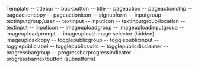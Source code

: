 Template
  -- titlebar
    -- backbutton
    -- title
  -- pageaction
    -- pageactionchip
    -- pageactioncopy
    -- pageactionicon
  -- signupform
    -- inputgroup
      -- textinputgroup/user
        -- textinput
        -- inputicon
      -- textinputgroup/location
        -- textinput
        -- inputicon
      -- imageuploadgroup
        -- imageuploadinputgroup
          -- imageuploadprompt
          -- imageupload image selector (hidden)
        -- imageuploadcopy
      -- togglepublicgroup
        -- togglepublicinput
          -- togglepubliclabel
          -- togglepublicswitc
        -- togglepublicdisclaimer
    -- progressbargroup
      -- progressbarprogressindicator
      -- progressbarnextbutton (submitform)